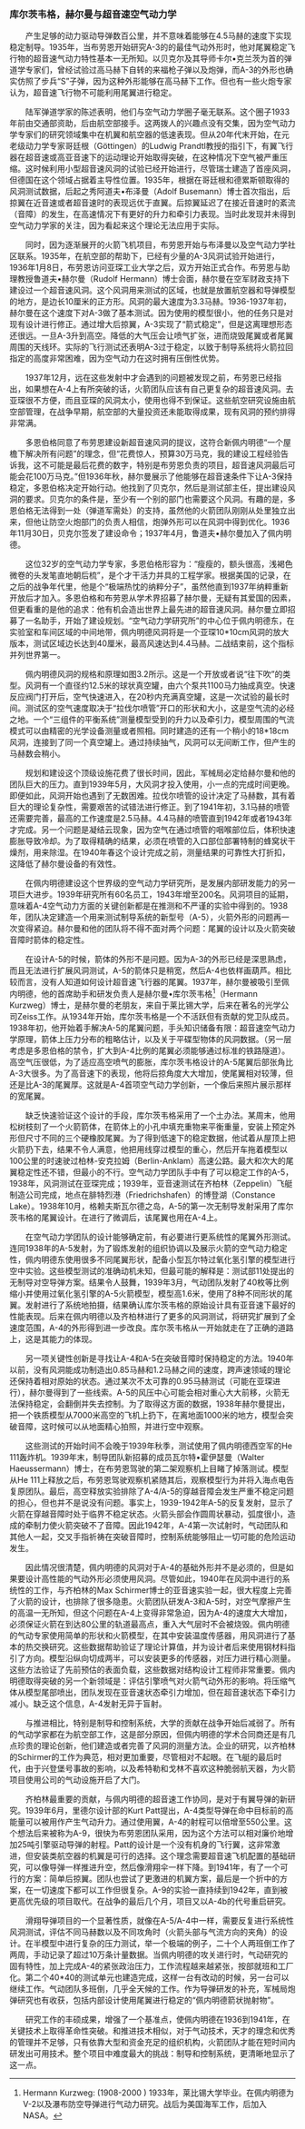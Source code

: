 ### 库尔茨韦格，赫尔曼与超音速空气动力学

　　产生足够的动力驱动导弹数百公里，并不意味着能够在4.5马赫的速度下实现稳定制导。1935年，当布劳恩开始研究A-3的的最佳气动外形时，他对尾翼稳定飞行物的超音速气动力特性基本一无所知。以贝克尔及其导师卡尔•克兰茨为首的弹道学专家们，曾经试验过高马赫下自转的来福枪子弹以及炮弹，而A-3的外形也确实仿照了步兵“S”子弹，因为这种外形能够在高马赫下工作。但也有一些火炮专家认为，超音速飞行物不可能利用尾翼进行稳定。

　　陆军弹道学家的陈述表明，他们与空气动力学圈子毫无联系。这个圈子1933年前由交通部资助，后由航空部接手。这两拨人的兴趣点没有交集，因为空气动力学专家们的研究领域集中在机翼和航空器的低速表现。但从20年代末开始，在元老级动力学专家哥廷根（Göttingen）的Ludwig Prandtl教授的指引下，有翼飞行器在超音速或高亚音速下的运动理论开始取得突破，在这种情况下空气被严重压缩。这时候利用小型超音速风洞的试验已经开始进行，尽管瑞士建造了首座风洞，但德国在这个领域占据着主导性位置。1935年，根据在哥廷根和德累斯顿取得的风洞测试数据，后起之秀阿道夫•布泽曼（Adolf Busemann）博士首次指出，后掠翼在近音速或者超音速时的表现远优于直翼。后掠翼延迟了在接近音速时的紊流（音障）的发生，在高速情况下有更好的升力和牵引力表现。当时此发现并未得到空气动力学家的关注，因为看起来这个理论无法应用于实际。

　　同时，因为逐渐展开的火箭飞机项目，布劳恩开始与布泽曼以及空气动力学社区联系。1935年，在航空部的帮助下，已经有少量的A-3风洞试验开始进行，1936年1月8日，布劳恩访问亚琛工业大学之后，双方开始正式合作。布劳恩与助理教授鲁道夫•赫尔曼（Rudolf Hermann）博士会面，赫尔曼在空军财政支持下建设过一个超音速风洞。这个风洞用来测试的区域，也就是放置航空器和导弹模型的地方，是边长10厘米的正方形。风洞的最大速度为3.3马赫。1936-1937年初，赫尔曼在这个速度下对A-3做了基本测试。因为使用的模型很小，他的任务只是对现有设计进行修正。通过增大后掠翼，A-3实现了“箭式稳定”，但是这离理想形态还很远。一旦A-3升到高空。降低的大气压会让喷气扩张，进而烧毁尾翼或者尾翼周围的天线环。实际的飞行测试还表明A-3过于稳定，以致于制导系统将火箭拉回指定的高度非常困难，因为空气动力在这时拥有压倒性优势。

　　1937年12月，远在这些发射中才会遇到的问题被发现之前，布劳恩已经指出，如果想在A-4上有所突破的话，火箭团队应该有自己更复杂的超音速风洞。去亚琛很不方便，而且亚琛的风洞太小，使用也得不到保证。这些航空研究设施由航空部管理，在战争早期，航空部的大量投资还未能取得成果，现有风洞的预约排得非常满。

　　多恩伯格同意了布劳恩建设新超音速风洞的提议，这符合新佩内明德“一个屋檐下解决所有问题”的理念，但“花费惊人，预算30万马克，我的建设工程经验告诉我，这不可能是最后花费的数字，特别是布劳恩负责的项目，超音速风洞最后可能会花100万马克。”但1936年秋，赫尔曼展示了他能够在超音速条件下让A-3保持稳定，多恩伯格决定开始行动。他找到了贝克尔，然后是测试部主任，提出建设风洞的要求。贝克尔的条件是，至少有一个别的部门也需要这个风洞。有趣的是，多恩伯格无法得到一处（弹道军需处）的支持，虽然他的火箭团队刚刚从处里独立出来，但他让防空火炮部门的负责人相信，炮弹外形可以在风洞中得到优化。1936年11月30日，贝克尔签发了建设命令；1937年4月，鲁道夫•赫尔曼加入了佩内明德。

　　这位32岁的空气动力学专家，多恩伯格形容为：“瘦瘦的，额头很高，浅褐色微卷的头发笔直地朝后梳”，是个才干活力并具的工程学家。根据美国的记录，在之后的战争年代里，他是个“极端热忱的纳粹分子”，虽然他直到1937年纳粹重新开放后才加入。多恩伯格和布劳恩从学术界招募了赫尔曼，无疑有其爱国的因素，但更看重的是他的追求：他有机会造出世界上最先进的超音速风洞。赫尔曼立即招募了一名助手，开始了建设规划。“空气动力学研究所”的中心位于佩内明德东，在实验室和车间区域的中间地带，佩内明德风洞将是一个亚琛10\*10cm风洞的放大版本，测试区域边长达到40厘米，最高风速达到4.4马赫。二战结束前，这个指标并列世界第一。

　　佩内明德风洞的规格和原理如图3.2所示。这是一个开放或者说“往下吹”的类型。风洞有一个直径约12.5米的球状真空罐，由六个泵共1100马力抽成真空。快速反应阀门打开后，空气快速进入，在20秒内充满真空罐，这是一次试验的最长时间。测试区的空气速度取决于“拉伐尔喷管”开口的形状和大小，这是空气流的必经之地。一个“三组件的平衡系统”测量模型受到的升力以及牵引力，模型周围的气流模式可以由精密的光学设备测量或者照相。同时建造的还有一个稍小的18\*18cm风洞，连接到了同一个真空罐上。通过持续抽气，风洞可以无间断工作，但产生的马赫数会稍小。

　　规划和建设这个顶级设施花费了很长时间，因此，军械局必定给赫尔曼和他的团队巨大的压力。直到1939年5月，大风洞才投入使用，小一点的完成时间更晚。即便如此，风洞开始也遇到了无数困难。拉伐尔喷管的设计决定了马赫数，其有着巨大的理论复杂性，需要艰苦的试错法进行修正。到了1941年初，3.1马赫的喷管还需要完善，最高的工作速度是2.5马赫。4.4马赫的喷管直到1942年或者1943年才完成。另一个问题是凝结云现象，因为空气在通过喷管的咽喉部位后，体积快速膨胀导致冷却。为了取得精确的结果，必须在喷管的入口部位部署特制的蜂窝状干燥剂，用来除湿。在1940年春这个设计完成之前，测量结果的可靠性大打折扣，这降低了赫尔曼设备的有效性。

　　在佩内明德建设这个世界级的空气动力学研究所，是发展内部研发能力的另一项巨大进步。1939年研究所有60名员工，1943年增至200名。风洞项目的延期，意味着A-4空气动力方面的关键创新都是在推测和不严谨的实验中得到的。1938年，团队决定建造一个用来测试制导系统的新型号（A-5），火箭外形的问题再一次变得紧迫。赫尔曼和他的团队将不得不面对两个问题：尾翼的设计以及火箭突破音障时箭体的稳定性。

　　在设计A-5的时候，箭体的外形不是问题。因为A-3的外形已经是深思熟虑，而且无法进行扩展风洞测试，A-5的箭体只是稍宽，然后A-4也依样画葫芦。相比较而言，没有人知道如何设计超音速飞行器的尾翼。1937年，赫尔曼被吸引至佩内明德，他的首席助手和研发负责人是赫尔曼•库尔茨韦格[^1]（Hermann Kurzweg）博士，是赫尔曼的老朋友，来自于莱比锡大学，后来在著名的光学公司Zeiss工作。从1934年开始，库尔茨韦格是一个不活跃但有贡献的党卫队成员。1938年初，他开始着手解决A-5的尾翼问题，手头知识储备有限：超音速空气动力学原理，箭体上压力分布的粗略估计，以及关于平碟型物体的风洞数据。（另一层考虑是多恩伯格的禁令，扩大到A-4比例的尾翼必须能够通过标准的铁路隧道）。高空气压很低，为了适应高空喷气的膨胀，库尔茨韦格设计的A-5尾翼后部张角比A-3大很多。为了高音速下的表现，他将后掠角度大大增加，使尾翼相对较薄，但还是比A-3的尾翼厚。这就是A-4首项空气动力学创新，一个像后来照片展示那样的宽尾翼。

　　缺乏快速验证这个设计的手段，库尔茨韦格采用了一个土办法。某周末，他用松树枝刻了一个火箭箭体，在箭体上的小孔中填充重物来平衡重量，安装上预定外形但尺寸不同的三个硬橡胶尾翼。为了得到低速下的稳定数据，他试着从屋顶上把火箭扔下去，结果不令人满意，他把用线穿过模型的重心，然后开车拖着模型以100公里的时速驶过柏林-安克拉姆（Berlin-Anklam）高速公路。最大和次大的尾翼稳定性还不错，但最小的不行。空气动力学团队手中有了可以稳定工作的A-5，1938年，风洞测试在亚琛完成；1939年，亚音速测试在齐柏林（Zeppelin）飞艇制造公司完成，地点在腓特烈港（Friedrichshafen）的博登湖（Constance Lake）。1938年10月，格赖夫斯瓦尔德之岛，A-5的第一次无制导发射采用了库尔茨韦格的尾翼设计。在进行了微调后，该尾翼也用在A-4上。

　　在空气动力学团队的设计能够确定前，有必要进行更系统性的尾翼外形测试。连同1938年的A-5发射，为了锻炼发射的组织协调以及展示火箭的空气动力稳定性，佩内明德东使用很多不同尾翼形状，配备小型瓦尔特过氧化氢引擎的模型进行空中实验。这些模型测试的准确动机未知，但最可能的解释是：测试部11处提出的无制导对空导弹方案。结果令人鼓舞，1939年3月，气动团队发射了40枚等比例缩小并使用过氧化氢引擎的A-5火箭模型，模型高1.6米，使用了8种不同形状的尾翼。发射进行了系统地拍摄，结果确认库尔茨韦格的原始设计具有亚音速下最好的性能表现。后来在佩内明德以及齐柏林进行了更多的风洞测试，将研究扩展到了全速度范围，A-4的外形得到进一步改良。库尔茨韦格从一开始就走在了正确的道路上，这是其能力的体现。

　　另一项关键性创新是寻找让A-4和A-5在突破音障时保持稳定的方法。1940年以前，没有风洞能成功制造出0.85马赫和1.2马赫之间的速度，跨声速领域的理论还保持着相对原始的状态。通过某次不太可靠的0.95马赫测试（可能在亚琛进行），赫尔曼得到了一些线索。A-5的风压中心可能会相对重心大大前移，火箭无法保持稳定，会翻倒并失去控制。为了取得这方面的数据，1938年赫尔曼提出，把一个铁质模型从7000米高空的飞机上扔下，在离地面1000米的地方，模型会突破音障，这时候可以从地面精心拍照，并进行空中观察。

　　这些测试的开始时间不会晚于1939年秋季，测试使用了佩内明德西空军的He 111轰炸机。1939年末，制导团队新招募的成员瓦尔特•霍伊瑟曼（Walter Haeussermann）博士，在布劳恩驾驶的第二架观察机上目睹了掉落测试。模型从He 111上释放之后，布劳恩驾驶观察机紧随其后，观察模型行为并将入海点电告复原团队。最后，高空释放实验排除了A-4/A-5的穿越音障会发生严重不稳定问题的担心，但也并不是说没有问题。事实上，1939-1942年A-5的反复发射，显示了火箭在穿越音障时处于临界不稳定状态。火箭头部会作圆周状暴动，弧度很小，造成的牵制力使火箭突破不了音障。因此1942年，A-4第一次试射时，气动团队和其他人一起，交叉手指祈祷在突破音障时，控制系统能够阻止一切可能的危险运动发生。

　　因此情况很清楚，佩内明德的风洞对于A-4的基础外形并不是必须的，但是如果要设计高性能的气动外形必须使用风洞。尽管如此，1940年在风洞中进行的系统性的工作，与齐柏林的Max Schirmer博士的亚音速实验一起，很大程度上完善了火箭的设计，也排除了很多隐患。火箭团队研发A-3和A-5时，对空气摩擦产生的高温一无所知，但这个问题在A-4上变得非常急迫，因为A-4的速度大大增加，必须保证火箭在到达80公里的轨道最高点，重入大气层时不会被烧毁。佩内明德的气动专家使用简单的形状和火箭模型，在其中安装温度传感器，用风洞进行了基本的热交换研究。这些数据帮助验证了理论计算值，并为设计者后来使用钢材料指引了方向。模型沿纵向切成两半，可以安装更多的传感器，对压力进行精心测量。这些方法验证了先前预估的表面负载，这些数据对结构设计工程师非常重要。佩内明德取得突破的另一个新领域是：评估引擎喷气对火箭气动外形的影响。将压缩气体从模型尾部喷出，团队发现在亚音速状态牵引力增加，但在超音速状态下牵引力减小。缺乏这个信息，A-4发射无异于盲射。

　　与推进相比，特别是制导和控制系统，大学的贡献在战争开始后减弱了。所有的气动学家都在为航空部工作，这是部分原因，但佩内明德的学术合同商还是有几点珍贵的理论创新，他们建造或者完善了风洞的测量方法。企业的研究，以齐柏林的Schirmer的工作为典范，相对更加重要，尽管相对不起眼。在飞艇的最后时代，由于兴登堡号事故的影响，以及希特勒和戈林不喜欢这种脆弱航天器，为火箭项目使用公司的气动设施开启了大门。

　　齐柏林最重要的贡献，与佩内明德的超音速工作协同，是对于有翼导弹的新研究。1939年6月，里德尔设计部的Kurt Patt提出，A-4类型导弹在命中目标前的高能量可以被用作产生气动升力。通过使用翼，A-4的射程可以倍增至550公里。这个想法后来被称为A-9，很快为布劳恩团队采用，因为这个方法可以相对廉价地增加25吨引擎驱动导弹的射程。Patt的设计是一个没有机身的飞行翼，这非常激进，但安装类航空器的机翼是可行的选择。这个理念需要超音速飞机配置的基础研究，可以像导弹一样推进升空，然后像滑翔伞一样下降。到1941年，有了一个可行的方案：简单后掠翼。团队也尝试了更激进的机翼方案，最后是一个折中的方案，在一切速度下都可以工作但很复杂。A-9的实验一直持续到1942年，直到被更高优先级的项目取代。在战争的最后几个月，项目又以A-4b的代号重启研究。

　　滑翔导弹项目的一个显著性质，就像在A-5/A-4中一样，需要反复进行系统性风洞测试，评估不同马赫数以及不同攻角时（火箭头部与气流方向的夹角）的设计。在半模型中进行复杂的压力测试，举一个极端的例子，二十个人两班倒工作了两周，手动记录了超过10万条计量数据。当佩内明德的攻关进行时，气动研究的固有特性，加上完成A-4的紧张政治压力，工作流程越来越紧张，按部就班和工厂化。第二个40\*40的测试单元也建造完成，这样一台有改动的时候，另一台可以继续工作。气动团队多班倒，几乎全天候的工作。作为导弹研发的补充，军械局炮弹研究也有收获，包括内部设计使用尾翼进行稳定的“佩内明德箭状抛射物”。

　　研究工作的丰硕成果，增强了一个基准点，使佩内明德在1936到1941年，在关键技术上取得革命性突破。和推进技术相似，对于气动技术，天才的理念和优秀的管理并不足够，只有依靠大型和资金充足的组织机构，火箭团队才能在短时间内研发出可用技术。整个项目中难度最大的挑战：制导和控制系统，更清晰地显示了这一点。

[^1]:  Hermann Kurzweg: (1908-2000 ) 1933年，莱比锡大学毕业。在佩内明德为V-2以及瀑布防空导弹进行气动力研究。战后为美国海军工作，后加入NASA。